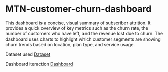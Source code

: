 # MTN-customer-churn-dashboard
This dashboard is a concise, visual summary of subscriber attrition. It provides a quick overview of key metrics such as the churn rate, the number of customers who have left, and the revenue lost due to churn.  The dashboard uses charts to highlight which customer segments are showing churn trends based on location, plan type, and service usage.

Dataset used
<a href="https://github.com/MujeebAlli-O/MTN-customer-churn-dashboard/blob/main/mtn_customer_churn.csv">Dataset</a>

Dashboard iteraction
<a href= "https://github.com/MujeebAlli-O/MTN-customer-churn-dashboard/blob/main/MTN%20customr%20churn%20dashboard.pbix">Dashboard</a>
